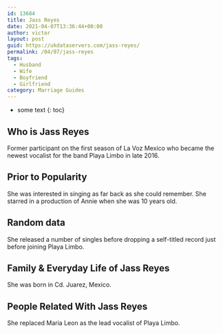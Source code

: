 ```yaml
---
id: 13684
title: Jass Reyes
date: 2021-04-07T13:36:44+00:00
author: victor
layout: post
guid: https://ukdataservers.com/jass-reyes/
permalink: /04/07/jass-reyes
tags:
  - Husband
  - Wife
  - Boyfriend
  - Girlfriend
category: Marriage Guides
---
```


* some text
{: toc}

## Who is Jass Reyes



Former participant on the first season of La Voz Mexico who became the newest vocalist for the band Playa Limbo in late 2016.

                                
## Prior to Popularity



She was interested in singing as far back as she could remember. She starred in a production of Annie when she was 10 years old.

                                
## Random data



She released a number of singles before dropping a self-titled record just before joining Playa Limbo.

                                
## Family & Everyday Life of Jass Reyes



She was born in Cd. Juarez, Mexico.

                                
## People Related With Jass Reyes



She replaced Maria Leon as the lead vocalist of Playa Limbo.

                
              
            
          
          
          